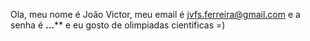 Ola, meu nome é João Victor, meu email é jvfs.ferreira@gmail.com e a senha é ****...****** e eu gosto de olimpiadas cientificas =)
